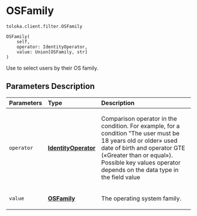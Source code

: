 # OSFamily
`toloka.client.filter.OSFamily`

```
OSFamily(
    self,
    operator: IdentityOperator,
    value: Union[OSFamily, str]
)
```

Use to select users by their OS family.

## Parameters Description

| Parameters | Type | Description |
| :----------| :----| :-----------|
`operator`|**[IdentityOperator](toloka.client.primitives.operators.IdentityOperator.md)**|<p>Comparison operator in the condition. For example, for a condition &quot;The user must be 18 years old or older» used date of birth and operator GTE («Greater than or equal»). Possible key values operator depends on the data type in the field value</p>
`value`|**[OSFamily](toloka.client.filter.OSFamily.OSFamily.md)**|<p>The operating system family.</p>
